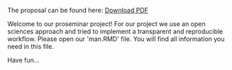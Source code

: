 The proposal can be found here:
[Download PDF](./proposal.pdf)


Welcome to our proseminar project! For our project we use an open sciences
approach and tried to implement a transparent and reproducible workflow.
Please open our 'man.RMD' file. You will find all information you need in this file. 

Have fun...

